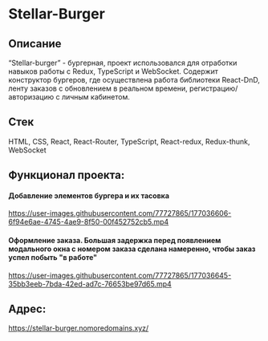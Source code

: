 # Stellar-Burger

## Описание
“Stellar-burger” - бургерная, проект использовался для отработки навыков работы с Redux, TypeScript и WebSocket. Содержит конструктор бургеров, где осуществлена работа библиотеки React-DnD, ленту заказов с обновлением в реальном времени, регистрацию/авторизацию с личным кабинетом.

## Стек
HTML, CSS, React, React-Router, TypeScript, React-redux, Redux-thunk, WebSocket

## Функционал проекта:
#### Добавление элементов бургера и их тасовка
https://user-images.githubusercontent.com/77727865/177036606-6f94e6ae-4745-4ae9-8f50-00f452752cb5.mp4

#### Оформление заказа. Большая задержка перед появлением модального окна с номером заказа сделана намеренно, чтобы заказ успел побыть "в работе"
https://user-images.githubusercontent.com/77727865/177036645-35bb3eeb-7bda-42ed-ad7c-76653be97d65.mp4


## Адрес:
https://stellar-burger.nomoredomains.xyz/
